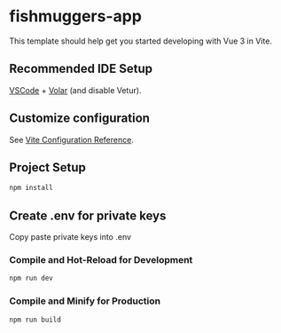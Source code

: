 # fishmuggers-app

This template should help get you started developing with Vue 3 in Vite.

## Recommended IDE Setup

[VSCode](https://code.visualstudio.com/) + [Volar](https://marketplace.visualstudio.com/items?itemName=Vue.volar) (and disable Vetur).

## Customize configuration

See [Vite Configuration Reference](https://vitejs.dev/config/).

## Project Setup

```sh
npm install
```

## Create .env for private keys
Copy paste private keys into .env

### Compile and Hot-Reload for Development

```sh
npm run dev
```

### Compile and Minify for Production

```sh
npm run build
```
